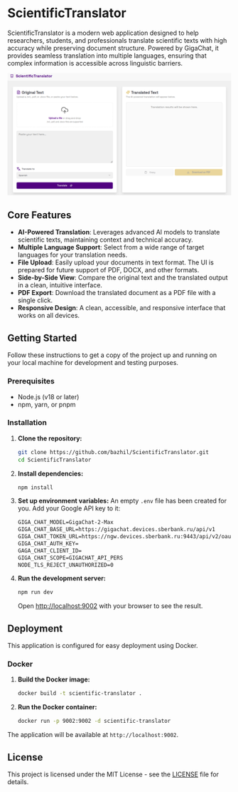 # ScientificTranslator

ScientificTranslator is a modern web application designed to help researchers, students, and professionals translate scientific texts with high accuracy while preserving document structure. 
Powered by GigaChat, it provides seamless translation into multiple languages, ensuring that complex information is accessible across linguistic barriers.

![interface.png](media/interface.png)

## Core Features

-   **AI-Powered Translation**: Leverages advanced AI models to translate scientific texts, maintaining context and technical accuracy.
-   **Multiple Language Support**: Select from a wide range of target languages for your translation needs.
-   **File Upload**: Easily upload your documents in text format. The UI is prepared for future support of PDF, DOCX, and other formats.
-   **Side-by-Side View**: Compare the original text and the translated output in a clean, intuitive interface.
-   **PDF Export**: Download the translated document as a PDF file with a single click.
-   **Responsive Design**: A clean, accessible, and responsive interface that works on all devices.

## Getting Started

Follow these instructions to get a copy of the project up and running on your local machine for development and testing purposes.

### Prerequisites

-   Node.js (v18 or later)
-   npm, yarn, or pnpm

### Installation

1.  **Clone the repository:**
    ```bash
    git clone https://github.com/bazhil/ScientificTranslator.git
    cd ScientificTranslator
    ```

2.  **Install dependencies:**
    ```bash
    npm install
    ```

3.  **Set up environment variables:**
    An empty `.env` file has been created for you. Add your Google API key to it:
    ```
    GIGA_CHAT_MODEL=GigaChat-2-Max
    GIGA_CHAT_BASE_URL=https://gigachat.devices.sberbank.ru/api/v1
    GIGA_CHAT_TOKEN_URL=https://ngw.devices.sberbank.ru:9443/api/v2/oauth
    GIGA_CHAT_AUTH_KEY=
    GAGA_CHAT_CLIENT_ID=
    GIGA_CHAT_SCOPE=GIGACHAT_API_PERS
    NODE_TLS_REJECT_UNAUTHORIZED=0
    ```

4.  **Run the development server:**
    ```bash
    npm run dev
    ```
    Open [http://localhost:9002](http://localhost:9002) with your browser to see the result.

## Deployment

This application is configured for easy deployment using Docker.

### Docker

1.  **Build the Docker image:**
    ```bash
    docker build -t scientific-translator .
    ```

2.  **Run the Docker container:**
    ```bash
    docker run -p 9002:9002 -d scientific-translator
    ```
The application will be available at `http://localhost:9002`.

## License

This project is licensed under the MIT License - see the [LICENSE](LICENSE) file for details.
